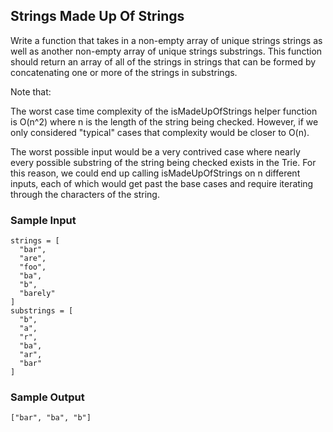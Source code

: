 
## Strings Made Up Of Strings

Write a function that takes in a non-empty array of unique strings
strings as well as another non-empty array of unique strings
substrings. This function should return an array of all of
the strings in strings that can be formed by concatenating
one or more of the strings in substrings.

Note that:



The worst case time complexity of the isMadeUpOfStrings
helper function is O(n^2) where n is the length of the string
being checked. However, if we only considered "typical" cases that complexity
would be closer to O(n).

The worst possible input would be a very contrived case where nearly every
possible substring of the string being checked exists in the Trie. For this
reason, we could end up calling isMadeUpOfStrings on
n different inputs, each of which would get past the base
cases and require iterating through the characters of the string.

### Sample Input
```
strings = [
  "bar",
  "are",
  "foo",
  "ba",
  "b",
  "barely"
]
substrings = [
  "b",
  "a",
  "r",
  "ba",
  "ar",
  "bar"
]
```

### Sample Output
```
["bar", "ba", "b"]
```
